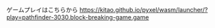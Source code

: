 ゲームプレイはこちらから
https://kitao.github.io/pyxel/wasm/launcher/?play=pathfinder-3030.block-breaking-game.game

